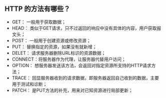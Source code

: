 ## HTTP 的方法有哪些？

+ GET：    一般用于获取数据；
+ HEAD：   类似于GET请求，只不过返回的响应中没有具体的内容，用户获取报文头；  
+ POST：   一般用于创建资源或修改资源；
+ PUT：    替换指定的资源，如果没有就新增；
+ DELET：  请求服务器删除URL标识的资源数据；
+ CONNECT：将服务器作为代理，让服务器代替用户访问；
+ OPTION： 想服务器发送该方法，会返回对指定资源所支持的HTTP请求方法；
+ TRACE：  回显服务器收到的请求数据，即服务器返回自己收到的数据，主要用于测试和诊断；
+ PATCH：  是PUT方法的补充，用来对已知资源进行局部更新；